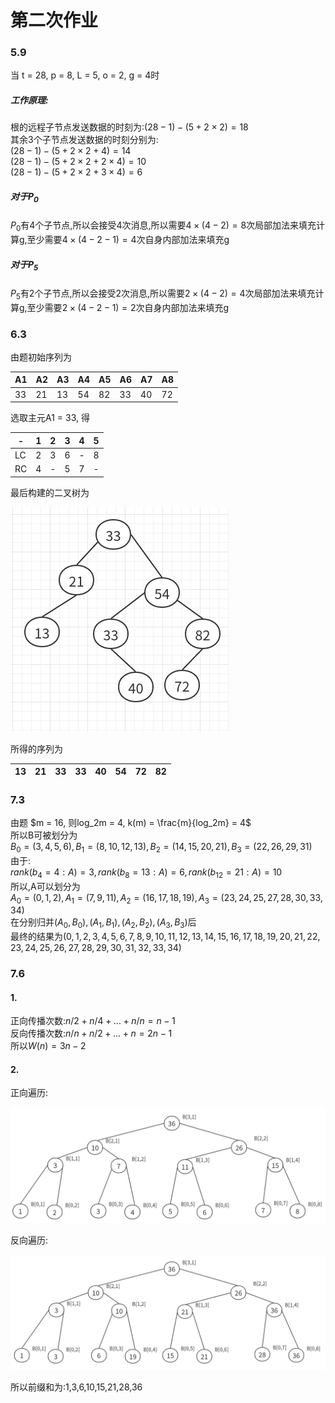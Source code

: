 # 第二次作业
### 5.9
当 t = 28, p = 8, L = 5, o = 2, g = 4时
##### 工作原理:
根的远程子节点发送数据的时刻为:$(28-1) - (5+2 \times 2) = 18$  
其余3个子节点发送数据的时刻分别为:  
$(28-1) - (5+2 \times 2 + 4) = 14$  
$(28-1) - (5+2 \times 2 + 2\times 4) = 10$  
$(28-1) - (5+2 \times 2 + 3\times 4) = 6$  
##### 对于$P_0$
$P_0$有4个子节点,所以会接受4次消息,所以需要$4 \times (4 - 2) = 8$次局部加法来填充计算g,至少需要$4 \times (4 - 2 - 1) = 4$次自身内部加法来填充g
##### 对于$P_5$
$P_5$有2个子节点,所以会接受2次消息,所以需要$2 \times (4 - 2) = 4$次局部加法来填充计算g,至少需要$2 \times (4 - 2 - 1) = 2$次自身内部加法来填充g


### 6.3
由题初始序列为

| A1 | A2 | A3 | A4 | A5 | A6 | A7 | A8 |
|----|----|----|----|----|----|----|----|
| 33 | 21 | 13 | 54 | 82 | 33 | 40 | 72 |


选取主元A1 = 33, 得
 
| -  | 1 | 2 | 3 | 4 | 5 |
|----|---|---|---|---|---|
| LC | 2 | 3 | 6 | - | 8 |
| RC | 4 | - | 5 | 7 | - |


最后构建的二叉树为

![2_1](./2_1.png)

所得的序列为

| 13 | 21 | 33 | 33 | 40 | 54 | 72 | 82 |
|----|----|----|----|----|----|----|----|

### 7.3
由题
$m = 16, 则log_2m = 4, k(m) = \frac{m}{log_2m} = 4$  
所以B可被划分为  
$B_0 = (3,4,5,6), B_1 = (8,10,12,13), B_2 = (14,15,20, 21), B_3 = (22,26,29,31)$  
由于:  
$rank(b_4=4 : A) = 3,rank(b_8=13 : A) = 6,rank(b_{12}=21 : A) = 10$  
所以,A可以划分为  
$A_0 = (0,1,2),A_1 = (7,9,11),A_2 =(16,17,18,19),A_3 = (23,24,25,27,28,30,33,34)$  
在分别归并$(A_0,B_0),(A_1,B_1),(A_2,B_2),(A_3,B_3)$后  
最终的结果为$(0,1,2,3,4,5,6,7,8,9,10,11,12,13,14,15,16,17,18,19,20,21,22,23,24,25,26,27,28,29,30,31,32,33,34)$


### 7.6
#### 1.
正向传播次数:$n/2 + n / 4 + ... + n/ n = n-1$  
反向传播次数:$n/n + n/ 2 + ... + n = 2n-1$  
所以$W(n) = 3n-2$
#### 2.
正向遍历:

![2_2](./2_2.png)

反向遍历:

![2_3](./2_3.png)

所以前缀和为:1,3,6,10,15,21,28,36
